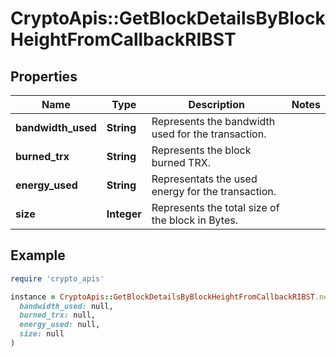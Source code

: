# CryptoApis::GetBlockDetailsByBlockHeightFromCallbackRIBST

## Properties

| Name | Type | Description | Notes |
| ---- | ---- | ----------- | ----- |
| **bandwidth_used** | **String** | Represents the bandwidth used for the transaction. |  |
| **burned_trx** | **String** | Represents the block burned TRX. |  |
| **energy_used** | **String** | Representats the used energy for the transaction. |  |
| **size** | **Integer** | Represents the total size of the block in Bytes. |  |

## Example

```ruby
require 'crypto_apis'

instance = CryptoApis::GetBlockDetailsByBlockHeightFromCallbackRIBST.new(
  bandwidth_used: null,
  burned_trx: null,
  energy_used: null,
  size: null
)
```

